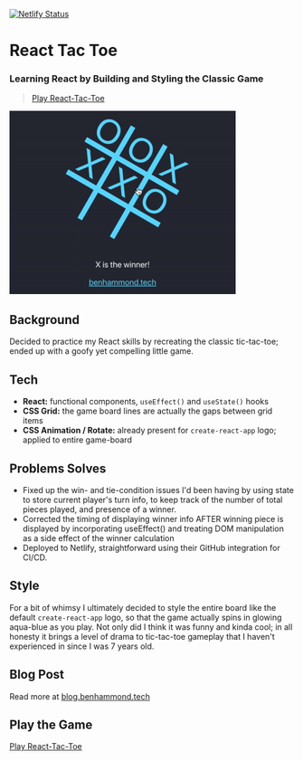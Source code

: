 [![Netlify Status](https://api.netlify.com/api/v1/badges/8f10843e-99a1-46e8-8e8d-ab039a2632e8/deploy-status)](https://app.netlify.com/sites/react-tac-toe/deploys)

# React Tac Toe

### Learning React by Building and Styling the Classic Game

> [Play React-Tac-Toe](https://react-tac-toe.netlify.app/)

![Spinning Tic Tac Toe resembling the default create-react-app logo](React-Tac-Toe.gif)

## Background

Decided to practice my React skills by recreating the classic tic-tac-toe; ended up with a goofy yet compelling little game.

## Tech

- **React:** functional components, `useEffect()` and `useState()` hooks
- **CSS Grid:** the game board lines are actually the gaps between grid items
- **CSS Animation / Rotate:** already present for `create-react-app` logo; applied to entire game-board

## Problems Solves

- Fixed up the win- and tie-condition issues I'd been having by using state to store current player's turn info, to keep track of the number of total pieces played, and presence of a winner.
- Corrected the timing of displaying winner info AFTER winning piece is displayed by incorporating useEffect() and treating DOM manipulation as a side effect of the winner calculation
- Deployed to Netlify, straightforward using their GitHub integration for CI/CD.

## Style

For a bit of whimsy I ultimately decided to style the entire board like the default `create-react-app` logo, so that the game actually spins in glowing aqua-blue as you play. Not only did I think it was funny and kinda cool; in all honesty it brings a level of drama to tic-tac-toe gameplay that I haven't experienced in since I was 7 years old.

## Blog Post

Read more at [blog.benhammond.tech](https://blog.benhammond.tech/react-tac-toe)

## Play the Game

[Play React-Tac-Toe](https://react-tac-toe.netlify.app/)
